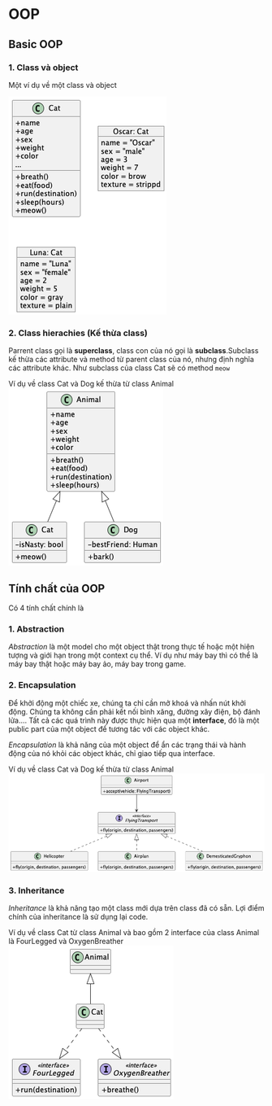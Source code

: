 # OOP
## Basic OOP
### 1. Class và object
Một ví dụ về một class và object

![Cat class example](/out//00.diagrams/01.basic-oop/class/BasicOOP%20Class.png)

### 2. Class hierachies (Kế thừa class)
Parrent class gọi là **superclass**, class con của nó gọi là **subclass**.Subclass kế thừa các attribute và method từ parent class của nó, nhưng định nghĩa các attribute khác. Như subclass của class Cat sẽ có method `meow`

Ví dụ về class Cat và Dog kế thừa từ class Animal
![Class hierachies example](/out//00.diagrams/01.basic-oop/class_hierachies/Class%20hierarchies.png)

## Tính chất của OOP
Có 4 tính chất chính là
### 1. Abstraction
*Abstraction* là một model cho một object thật trong thực tế hoặc một hiện tượng và giới hạn trong một context cụ thể.
Ví dụ như máy bay thì có thể là máy bay thật hoặc máy bay ảo, máy bay trong game.


### 2. Encapsulation
Để khởi động một chiếc xe, chúng ta chỉ cần mở khoá và nhấn nút khởi động. Chúng ta không cần phải kết nối bình xăng, đường xây điện, bộ đánh lửa....
Tất cả các quá trình này được thực hiện qua một **interface**, đó là một public part của một object để tương tác với các object khác.

*Encapsulation* là khả năng của một object để ẩn các trạng thái và hành động của nó khỏi các object khác, chỉ giao tiếp qua interface.

Ví dụ về class Cat và Dog kế thừa từ class Animal
![Encapsulation example](/out//00.diagrams/01.basic-oop/encapsulation/Encapsulation.png)

### 3. Inheritance
*Inheritance* là khả năng tạo một class mới dựa trên class đã có sẵn. Lợi điểm chính của inheritance là sử dụng lại code.

Ví dụ về class Cat từ class Animal và bao gồm 2 interface của class Animal là FourLegged và OxygenBreather
![Inheritance example](/out//00.diagrams/01.basic-oop/inheritance/Inheritance.png)